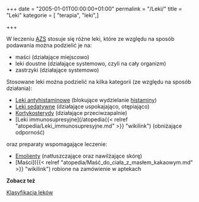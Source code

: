 +++
date = "2005-01-01T00:00:00+01:00"
permalink = "/Leki/"
title = "Leki"
kategorie = [ "terapia", "leki",]

+++

W leczeniu [AZS](/atopedia/AZS "wikilink") stosuje się różne leki, które ze względu na sposób podawania można podzielić je na:

-   maści (działające miejscowo)
-   leki doustne (działające systemowo, czyli na cały organizm)
-   zastrzyki (działające systemowo)

Stosowane leki można podzielić na kilka kategorii (ze względu na sposób działania):

-   [Leki antyhistaminowe](/atopedia/Leki_antyhistaminowe "wikilink") (blokujące wydzielanie [histaminy](/atopedia/Histamina "wikilink"))
-   [Leki sedatywne](/atopedia/Leki_sedatywne "wikilink") (działające uspokajająco, otępiająco)
-   [Kortykosterydy](/atopedia/Kortykosterydy "wikilink") (działające przeciwzapalnie)
-   [Leki immunosupresyjne](/atopedia{{< relref "atopedia/Leki_immunosupresyjne.md" >}} "wikilink") (obniżające odporność)

oraz preparaty wspomagające leczenie:

-   [Emolienty](/atopedia/Emolienty "wikilink") (natłuszczające oraz nawilżające skórę)
-   [Maści]({{< relref "atopedia/Maść_do_ciała_z_masłem_kakaowym.md" >}} "wikilink") robione na zamówienie w aptekach

**Zobacz też**

[Klasyfikacja leków](/atopedia/Klasyfikacja_leków "wikilink")
